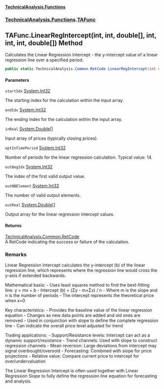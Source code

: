 #### [TechnicalAnalysis\.Functions](Atypical.TechnicalAnalysis.Functions.md 'Atypical\.TechnicalAnalysis\.Functions')
### [TechnicalAnalysis\.Functions](Atypical.TechnicalAnalysis.Functions.md#TechnicalAnalysis.Functions 'TechnicalAnalysis\.Functions').[TAFunc](TAFunc.md 'TechnicalAnalysis\.Functions\.TAFunc')

## TAFunc\.LinearRegIntercept\(int, int, double\[\], int, int, int, double\[\]\) Method

Calculates the Linear Regression Intercept \- the y\-intercept value of a linear regression line over a specified period\.

```csharp
public static TechnicalAnalysis.Common.RetCode LinearRegIntercept(int startIdx, int endIdx, in double[] inReal, in int optInTimePeriod, ref int outBegIdx, ref int outNBElement, ref double[] outReal);
```
#### Parameters

<a name='TechnicalAnalysis.Functions.TAFunc.LinearRegIntercept(int,int,double[],int,int,int,double[]).startIdx'></a>

`startIdx` [System\.Int32](https://docs.microsoft.com/en-us/dotnet/api/System.Int32 'System\.Int32')

The starting index for the calculation within the input array\.

<a name='TechnicalAnalysis.Functions.TAFunc.LinearRegIntercept(int,int,double[],int,int,int,double[]).endIdx'></a>

`endIdx` [System\.Int32](https://docs.microsoft.com/en-us/dotnet/api/System.Int32 'System\.Int32')

The ending index for the calculation within the input array\.

<a name='TechnicalAnalysis.Functions.TAFunc.LinearRegIntercept(int,int,double[],int,int,int,double[]).inReal'></a>

`inReal` [System\.Double](https://docs.microsoft.com/en-us/dotnet/api/System.Double 'System\.Double')[\[\]](https://docs.microsoft.com/en-us/dotnet/api/System.Array 'System\.Array')

Input array of prices \(typically closing prices\)\.

<a name='TechnicalAnalysis.Functions.TAFunc.LinearRegIntercept(int,int,double[],int,int,int,double[]).optInTimePeriod'></a>

`optInTimePeriod` [System\.Int32](https://docs.microsoft.com/en-us/dotnet/api/System.Int32 'System\.Int32')

Number of periods for the linear regression calculation\. Typical value: 14\.

<a name='TechnicalAnalysis.Functions.TAFunc.LinearRegIntercept(int,int,double[],int,int,int,double[]).outBegIdx'></a>

`outBegIdx` [System\.Int32](https://docs.microsoft.com/en-us/dotnet/api/System.Int32 'System\.Int32')

The index of the first valid output value\.

<a name='TechnicalAnalysis.Functions.TAFunc.LinearRegIntercept(int,int,double[],int,int,int,double[]).outNBElement'></a>

`outNBElement` [System\.Int32](https://docs.microsoft.com/en-us/dotnet/api/System.Int32 'System\.Int32')

The number of valid output elements\.

<a name='TechnicalAnalysis.Functions.TAFunc.LinearRegIntercept(int,int,double[],int,int,int,double[]).outReal'></a>

`outReal` [System\.Double](https://docs.microsoft.com/en-us/dotnet/api/System.Double 'System\.Double')[\[\]](https://docs.microsoft.com/en-us/dotnet/api/System.Array 'System\.Array')

Output array for the linear regression intercept values\.

#### Returns
[TechnicalAnalysis\.Common\.RetCode](https://docs.microsoft.com/en-us/dotnet/api/TechnicalAnalysis.Common.RetCode 'TechnicalAnalysis\.Common\.RetCode')  
A RetCode indicating the success or failure of the calculation\.

### Remarks
Linear Regression Intercept calculates the y\-intercept \(b\) of the linear regression line,
which represents where the regression line would cross the y\-axis if extended backwards\.

Mathematical basis:
\- Uses least squares method to find the best\-fitting line: y = mx \+ b
\- Intercept \(b\) = \(Σy \- m×Σx\) / n
\- Where m is the slope and n is the number of periods
\- The intercept represents the theoretical price when x=0

Key characteristics:
\- Provides the baseline value of the linear regression equation
\- Changes as new data points are added and old ones are removed
\- Used in conjunction with slope to define the complete regression line
\- Can indicate the overall price level adjusted for trend

Trading applications:
\- Support/Resistance levels: Intercept can act as a dynamic support/resistance
\- Trend channels: Used with slope to construct regression channels
\- Mean reversion: Large deviations from intercept may signal overbought/oversold
\- Forecasting: Combined with slope for price projections
\- Relative value: Compare current price to intercept for over/undervaluation

The Linear Regression Intercept is often used together with Linear Regression Slope
to fully define the regression line equation for forecasting and analysis\.